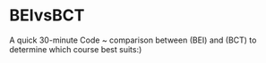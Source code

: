 # BEIvsBCT
A quick 30-minute Code ~ comparison between (BEI) and (BCT) to determine which course best suits:)
